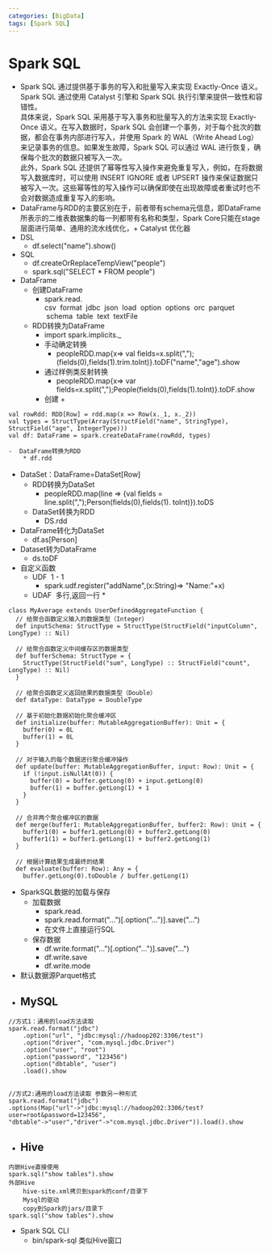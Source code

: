 ```yaml
---
categories: [BigData]
tags: [Spark SQL]
---
```

# Spark SQL


+  Spark SQL 通过提供基于事务的写入和批量写入来实现 Exactly-Once 语义。Spark SQL 通过使用 Catalyst 引擎和 Spark SQL 执行引擎来提供一致性和容错性。  
具体来说，Spark SQL 采用基于写入事务和批量写入的方法来实现 Exactly-Once 语义。在写入数据时，Spark SQL 会创建一个事务，对于每个批次的数据，都会在事务内部进行写入，并使用 Spark 的 WAL（Write Ahead Log）来记录事务的信息。如果发生故障，Spark SQL 可以通过 WAL 进行恢复，确保每个批次的数据只被写入一次。  
此外，Spark SQL 还提供了幂等性写入操作来避免重复写入，例如，在将数据写入数据库时，可以使用 INSERT IGNORE 或者 UPSERT 操作来保证数据只被写入一次。这些幂等性的写入操作可以确保即使在出现故障或者重试时也不会对数据造成重复写入的影响。 
+  DataFrame与RDD的主要区别在于，前者带有schema元信息，即DataFrame所表示的二维表数据集的每一列都带有名称和类型，Spark Core只能在stage层面进行简单、通用的流水线优化，+ Catalyst 优化器 
+  DSL 
    - df.select("name").show()
+  SQL 
    - df.createOrReplaceTempView("people")
    - spark.sql("SELECT * FROM people")
+  DataFrame 
    -  创建DataFrame 
        *  spark.read.  
csv  format  jdbc  json  load  option  options  orc  parquet  schema  table  text  textFile 
    -  RDD转换为DataFrame 
        *  import spark.implicits._ 
        *  手动确定转换 
            + peopleRDD.map{x=> val fields=x.split(",");(fields(0),fields(1).trim.toInt)}.toDF("name","age").show
        *  通过样例类反射转换 
            + peopleRDD.map{x=> var fields=x.split(",");People(fields(0),fields(1).toInt)}.toDF.show
        *  创建 
            +  

```plain
val rowRdd: RDD[Row] = rdd.map(x => Row(x._1, x._2))
val types = StructType(Array(StructField("name", StringType), StructField("age", IntegerType)))
val df: DataFrame = spark.createDataFrame(rowRdd, types)
```

 

    -  DataFrame转换为RDD 
        * df.rdd
+  DataSet：DataFrame=DataSet[Row] 
    - RDD转换为DataSet 
        * peopleRDD.map(line => {val fields = line.split(",");Person(fields(0),fields(1). toInt)}).toDS
    - DataSet转换为RDD 
        * DS.rdd
+  DataFrame转化为DataSet 
    - df.as[Person]
+  Dataset转为DataFrame 
    - ds.toDF
+  自定义函数 
    -  UDF  1 - 1 
        * spark.udf.register("addName",(x:String)=> "Name:"+x)
    -  UDAF  多行,返回一行 
        *  

```plain
class MyAverage extends UserDefinedAggregateFunction {
  // 给聚合函数定义输入的数据类型（Integer）
  def inputSchema: StructType = StructType(StructField("inputColumn", LongType) :: Nil)

  // 给聚合函数定义中间缓存区的数据类型
  def bufferSchema: StructType = {
    StructType(StructField("sum", LongType) :: StructField("count", LongType) :: Nil)
  }

  // 给聚合函数定义返回结果的数据类型（Double）
  def dataType: DataType = DoubleType

  // 基于初始化数据初始化聚合缓冲区
  def initialize(buffer: MutableAggregationBuffer): Unit = {
    buffer(0) = 0L
    buffer(1) = 0L
  }

  // 对于输入的每个数据进行聚合缓冲操作
  def update(buffer: MutableAggregationBuffer, input: Row): Unit = {
    if (!input.isNullAt(0)) {
      buffer(0) = buffer.getLong(0) + input.getLong(0)
      buffer(1) = buffer.getLong(1) + 1
    }
  }

  // 合并两个聚合缓冲区的数据
  def merge(buffer1: MutableAggregationBuffer, buffer2: Row): Unit = {
    buffer1(0) = buffer1.getLong(0) + buffer2.getLong(0)
    buffer1(1) = buffer1.getLong(1) + buffer2.getLong(1)
  }

  // 根据计算结果生成最终的结果
  def evaluate(buffer: Row): Any = {
    buffer.getLong(0).toDouble / buffer.getLong(1)
```

 

+  SparkSQL数据的加载与保存 
    - 加载数据 
        * spark.read.
        * spark.read.format("…")[.option("…")].save("…")
        * 在文件上直接运行SQL
    - 保存数据 
        * df.write.format("…")[.option("…")].save("…")
        * df.write.save
        * df.write.mode
+  默认数据源Parquet格式 
+  MySQL 
    -  

```plain
//方式1：通用的load方法读取
spark.read.format("jdbc")
    .option("url", "jdbc:mysql://hadoop202:3306/test")
    .option("driver", "com.mysql.jdbc.Driver")
    .option("user", "root")
    .option("password", "123456")
    .option("dbtable", "user")
    .load().show


//方式2:通用的load方法读取 参数另一种形式
spark.read.format("jdbc")
.options(Map("url"->"jdbc:mysql://hadoop202:3306/test?user=root&password=123456",
"dbtable"->"user","driver"->"com.mysql.jdbc.Driver")).load().show
```

 

+  Hive 
    -  

```plain
内嵌Hive直接使用
spark.sql("show tables").show
外部Hive
    hive-site.xml拷贝到spark的conf/目录下
    Mysql的驱动
    copy到Spark的jars/目录下
spark.sql("show tables").show
```

 

+  Spark SQL CLI 
    - bin/spark-sql 类似Hive窗口

